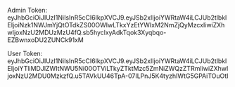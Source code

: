 Admin Token: eyJhbGciOiJIUzI1NiIsInR5cCI6IkpXVCJ9.eyJSb2xlIjoiYWRtaW4iLCJUb2tlbklEIjoiNzk1NWJmYjQtOTdkZS00OWIwLTkxYzEtYWIxM2NmZjQyMzcxIiwiZXhwIjoxNzU2MDUzMzU4fQ.sb5hyclxyAdkTqok3Xyqbqo-EZBwnxoDU2ZUNCk91xM


User Token: eyJhbGciOiJIUzI1NiIsInR5cCI6IkpXVCJ9.eyJSb2xlIjoiYWRtaW4iLCJUb2tlbklEIjoiYTliMDJlZWItNWU5Ni00OTViLTkyZTktMzc5ZmNiZWQzZTRmIiwiZXhwIjoxNzU2MDU0MzkzfQ.u5TAVkUU46TpA-07ILPnJ5K4tyzhIWtG5GPAiTOuOtI